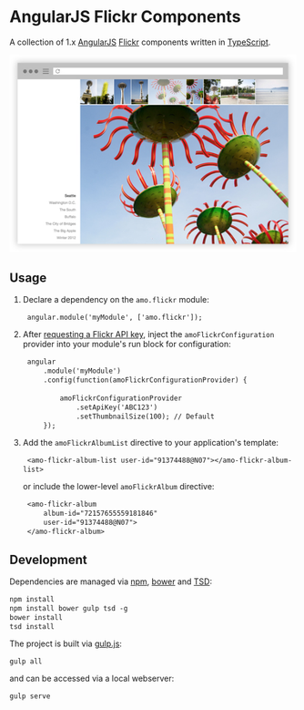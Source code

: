 # AngularJS Flickr Components

A collection of 1.x [AngularJS](https://angularjs.org/) [Flickr](https://www.flickr.com/) components written in [TypeScript](http://www.typescriptlang.org/).

![Preview](/assets/preview.jpg)

## Usage

1. Declare a dependency on the `amo.flickr` module:

        angular.module('myModule', ['amo.flickr']);

2. After [requesting a Flickr API key](https://www.flickr.com/services/apps/create/apply/), inject the `amoFlickrConfiguration` provider into your module's run block for configuration:

        angular
            .module('myModule')
            .config(function(amoFlickrConfigurationProvider) {

                amoFlickrConfigurationProvider
                    .setApiKey('ABC123')
                    .setThumbnailSize(100); // Default
            });

3. Add the `amoFlickrAlbumList` directive to your application's template:

        <amo-flickr-album-list user-id="91374488@N07"></amo-flickr-album-list>

    or include the lower-level `amoFlickrAlbum` directive:

        <amo-flickr-album
            album-id="72157655559181846"
            user-id="91374488@N07">
        </amo-flickr-album>

## Development

Dependencies are managed via [npm](https://www.npmjs.com/), [bower](http://bower.io/) and [TSD](https://github.com/DefinitelyTyped/tsd):

    npm install
    npm install bower gulp tsd -g
    bower install
    tsd install

The project is built via [gulp.js](http://gulpjs.com/):

    gulp all

and can be accessed via a local webserver:

    gulp serve
